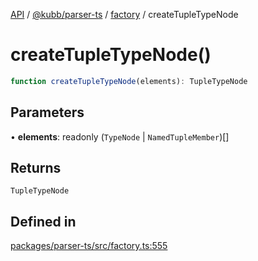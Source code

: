 [API](../../../../../packages.md) / [@kubb/parser-ts](../../../index.md) / [factory](../index.md) / createTupleTypeNode

# createTupleTypeNode()

```ts
function createTupleTypeNode(elements): TupleTypeNode
```

## Parameters

• **elements**: readonly (`TypeNode` \| `NamedTupleMember`)[]

## Returns

`TupleTypeNode`

## Defined in

[packages/parser-ts/src/factory.ts:555](https://github.com/kubb-project/kubb/blob/7f30045af96d8c89b6cda0a30f7535f095a0cb45/packages/parser-ts/src/factory.ts#L555)
